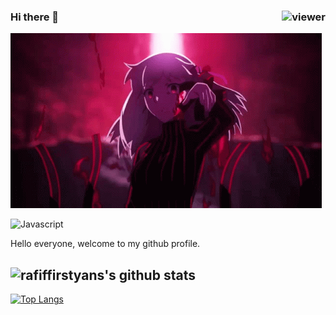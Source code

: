 ### Hi there 👋 <img align="right" src="https://komarev.com/ghpvc/?username=rafiffirstyans&style=for-the-badge" alt="viewer" />

![Header Image](./saber-alter.gif)

<p>
  <img alt="Javascript" src="https://img.shields.io/badge/javascript%20-%23323330.svg?&style=for-the-badge&logo=javascript&logoColor=%23F7DF1E" />

</p>

Hello everyone, welcome to my github profile.


![rafiffirstyans's github stats](https://github-readme-stats.vercel.app/api?username=rafiffirstyans&count_private=true&show_icons=true&theme=react)
------
[![Top Langs](https://github-readme-stats.vercel.app/api/top-langs/?username=rafiffirstyans)](https://github.com/rafiffirstyans/github-readme-stats)